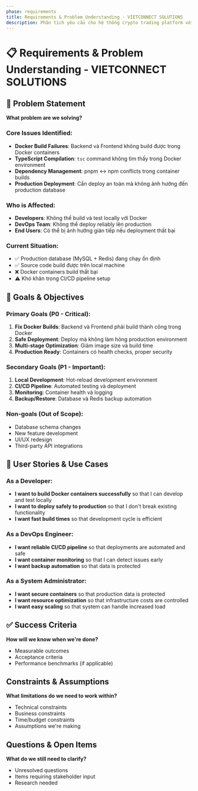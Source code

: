```yaml
---
phase: requirements
title: Requirements & Problem Understanding - VIETCONNECT SOLUTIONS
description: Phân tích yêu cầu cho hệ thống crypto trading platform với Docker deployment
---
```


# 📋 Requirements & Problem Understanding - VIETCONNECT SOLUTIONS

## 🎯 Problem Statement
**What problem are we solving?**

### Core Issues Identified:
- **Docker Build Failures**: Backend và Frontend không build được trong Docker containers
- **TypeScript Compilation**: `tsc` command không tìm thấy trong Docker environment
- **Dependency Management**: pnpm ↔ npm conflicts trong container builds
- **Production Deployment**: Cần deploy an toàn mà không ảnh hưởng đến production database

### Who is Affected:
- **Developers**: Không thể build và test locally với Docker
- **DevOps Team**: Không thể deploy reliably lên production
- **End Users**: Có thể bị ảnh hưởng gián tiếp nếu deployment thất bại

### Current Situation:
- ✅ Production database (MySQL + Redis) đang chạy ổn định
- ✅ Source code build được trên local machine
- ❌ Docker containers build thất bại
- ⚠️ Khó khăn trong CI/CD pipeline setup

## 🎯 Goals & Objectives

### Primary Goals (P0 - Critical):
1. **Fix Docker Builds**: Backend và Frontend phải build thành công trong Docker
2. **Safe Deployment**: Deploy mà không làm hỏng production environment
3. **Multi-stage Optimization**: Giảm image size và build time
4. **Production Ready**: Containers có health checks, proper security

### Secondary Goals (P1 - Important):
1. **Local Development**: Hot-reload development environment
2. **CI/CD Pipeline**: Automated testing và deployment
3. **Monitoring**: Container health và logging
4. **Backup/Restore**: Database và Redis backup automation

### Non-goals (Out of Scope):
- Database schema changes
- New feature development
- UI/UX redesign
- Third-party API integrations

## 👥 User Stories & Use Cases

### As a Developer:
- **I want to build Docker containers successfully** so that I can develop and test locally
- **I want to deploy safely to production** so that I don't break existing functionality
- **I want fast build times** so that development cycle is efficient

### As a DevOps Engineer:
- **I want reliable CI/CD pipeline** so that deployments are automated and safe
- **I want container monitoring** so that I can detect issues early
- **I want backup automation** so that data is protected

### As a System Administrator:
- **I want secure containers** so that production data is protected
- **I want resource optimization** so that infrastructure costs are controlled
- **I want easy scaling** so that system can handle increased load

## ✅ Success Criteria
**How will we know when we're done?**

- Measurable outcomes
- Acceptance criteria
- Performance benchmarks (if applicable)

## Constraints & Assumptions
**What limitations do we need to work within?**

- Technical constraints
- Business constraints
- Time/budget constraints
- Assumptions we're making

## Questions & Open Items
**What do we still need to clarify?**

- Unresolved questions
- Items requiring stakeholder input
- Research needed

